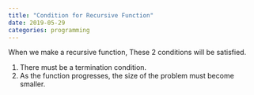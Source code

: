 ```yaml
---
title: "Condition for Recursive Function"
date: 2019-05-29 
categories: programming
---
```

When we make a recursive function, These 2 conditions will be satisfied.
  1) There must be a termination condition. 
  2) As the function progresses, the size of the problem must become smaller.
